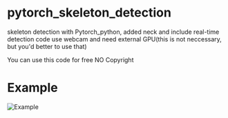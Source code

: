 # pytorch_skeleton_detection
skeleton detection with Pytorch_python, added neck and include real-time detection code
use webcam and need external GPU(this is not neccessary, but you'd better to use that)

You can use this code for free 
NO Copyright

# Example
![Example](https://user-images.githubusercontent.com/56443524/98464853-ffb3fa80-2208-11eb-9c78-59080df56b3a.PNG)
